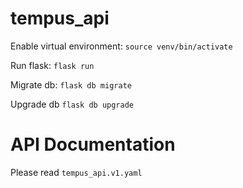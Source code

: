 # tempus_api

Enable virtual environment: `source venv/bin/activate`

Run flask: `flask run`

Migrate db: `flask db migrate`

Upgrade db `flask db upgrade`

# API Documentation

Please read `tempus_api.v1.yaml`
